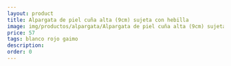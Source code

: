 ```yaml
---
layout: product
title: Alpargata de piel cuña alta (9cm) sujeta con hebilla
image: img/productos/alpargata/Alpargata de piel cuña alta (9cm) sujeta con hebilla=57=blanco rojo gaimo.webp
price: 57
tags: blanco rojo gaimo
description: 
order: 0
---
```

